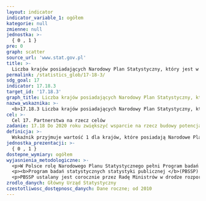 ```yaml
---
layout: indicator
indicator_variable_1: ogółem
kategorie: null
zmienne: null
jednostka: >-
  { 0 , 1 }
pre: 0
graph: scatter
source_url: 'www.stat.gov.pl'
title: >-
  Liczba krajów posiadających Narodowy Plan Statystyczny, który jest w pełni finansowany i realizowany, wg źródeł finansowania
permalink: /statistics_glob/17-18-3/
sdg_goal: 17
indicator: 17.18.3
target_id: '17.18.3'
graph_title: Liczba krajów posiadających Narodowy Plan Statystyczny, który jest w pełni finansowany i realizowany, wg źródeł finansowania
nazwa_wskaznika: >-
  <b>17.18.3 Liczba krajów posiadających Narodowy Plan Statystyczny, który jest w pełni finansowany i realizowany, wg źródeł finansowania</b>
cel: >-
  Cel 17. Partnerstwa na rzecz celów
zadanie: 17.18 Do 2020 roku zwiększyć wsparcie na rzecz budowy potencjału w państwach rozwijających się, w tym państwach najsłabiej rozwiniętych i rozwijających się małych państwach wyspiarskich, aby znacząco zwiększyć dostęp do aktualnych, rzetelnych i wysokiej jakości danych zdezagregowanych według dochodu, płci, wieku, rasy, pochodzenia etnicznego, statusu migracyjnego, niepełnosprawności, położenia geograficznego i innych cech dostosowanych do kontekstu narodowego
definicja: >-
  Wskaźnik przyjmuje wartość 1 dla krajów, które posiadają Narodowe Plany Statystyczne.
jednostka_prezentacji: >-
  { 0 , 1 }
dostepne_wymiary: ogółem
wyjasnienia_metodologiczne: >-
  <p>W Polsce rolę Narodowego Planu Statystycznego pełni Program badań statystycznych statystyki publicznej. </p>
  <p><b>Program badań statystycznych statystyki publicznej </b>(PBSSP) to dokoment, która ustala aktualny, przedmiotowy i podmiotowy zakres badań statystycznych oraz związanych z nimi obowiązków. </p>
  <p>PBSSP ustalany jest corocznie przez Radę Ministrów w drodze rozporządzenia. Rada Statystyczna określa projekt PBSSP na każdy kolejny rok na podstawie propozycji przygotowanej przez Prezesa Głównego Urzędu Statystycznego.</p>
zrodlo_danych: Główny Urząd Statystyczny
czestotliwosc_dostępnosc_danych: Dane roczne; od 2010
---
```

